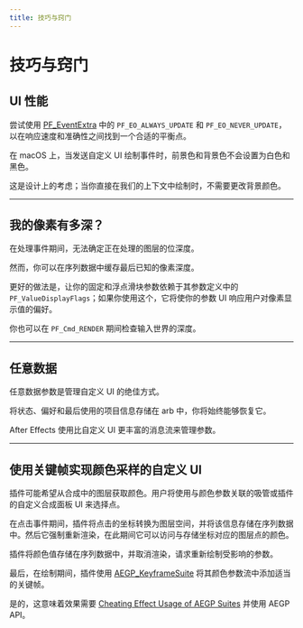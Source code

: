 ```yaml
---
title: 技巧与窍门
---
```

# 技巧与窍门

## UI 性能

尝试使用 [PF_EventExtra](../PF_EventExtra) 中的 `PF_EO_ALWAYS_UPDATE` 和 `PF_EO_NEVER_UPDATE`，以在响应速度和准确性之间找到一个合适的平衡点。

在 macOS 上，当发送自定义 UI 绘制事件时，前景色和背景色不会设置为白色和黑色。

这是设计上的考虑；当你直接在我们的上下文中绘制时，不需要更改背景颜色。

---

## 我的像素有多深？

在处理事件期间，无法确定正在处理的图层的位深度。

然而，你可以在序列数据中缓存最后已知的像素深度。

更好的做法是，让你的固定和浮点滑块参数依赖于其参数定义中的 `PF_ValueDisplayFlags`；如果你使用这个，它将使你的参数 UI 响应用户对像素显示值的偏好。

你也可以在 `PF_Cmd_RENDER` 期间检查输入世界的深度。

---

## 任意数据

任意数据参数是管理自定义 UI 的绝佳方式。

将状态、偏好和最后使用的项目信息存储在 arb 中，你将始终能够恢复它。

After Effects 使用比自定义 UI 更丰富的消息流来管理参数。

---

## 使用关键帧实现颜色采样的自定义 UI

插件可能希望从合成中的图层获取颜色。用户将使用与颜色参数关联的吸管或插件的自定义合成面板 UI 来选择点。

在点击事件期间，插件将点击的坐标转换为图层空间，并将该信息存储在序列数据中。然后它强制重新渲染，在此期间它可以访问与存储坐标对应的图层点的颜色。

插件将颜色值存储在序列数据中，并取消渲染，请求重新绘制受影响的参数。

最后，在绘制期间，插件使用 [AEGP_KeyframeSuite](../../aegps/aegp-suites#aegp_keyframesuite3) 将其颜色参数流中添加适当的关键帧。

是的，这意味着效果需要 [Cheating Effect Usage of AEGP Suites](../../aegps/cheating-effect-usage-of-aegp-suites) 并使用 AEGP API。